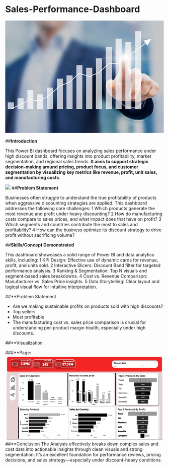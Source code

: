 # Sales-Performance-Dashboard

![](Sales_Intro.jpg)

##**Introduction**

This Power BI dashboard focuses on analyzing sales performance under high discount bands, offering insights into product profitability, market segmentation, and regional sales trends. **It aims to support strategic decision-making around pricing, product focus, and customer segmentation by visualizing key metrics like revenue, profit, unit sales, and manufacturing costs**.

![](Sales_5.PNG)
##**Problem Statement**

Businesses often struggle to understand the true profitability of products when aggressive discounting strategies are applied. This dashboard addresses the following core challenges:
1  Which products generate the most revenue and profit under heavy discounting?
2  How do manufacturing costs compare to sales prices, and what impact does that have on profit?
3  Which segments and countries contribute the most to sales and profitability?
4  How can the business optimize its discount strategy to drive profit without sacrificing volume?

##**Skills/Concept Demonstrated**

This dashboard showcases a solid range of Power BI and data analytics skills, including:
1  KPI Design: Effective use of dynamic cards for revenue, profit, and units sold.
2  Interactive Slicers: Discount Band filter for targeted performance analysis.
3  Ranking & Segmentation: Top N visuals and segment-based sales breakdowns.
4  Cost vs. Revenue Comparison: Manufacturer vs. Sales Price insights.
5  Data Storytelling: Clear layout and logical visual flow for intuitive interpretation.

##**Problem Statement
-  Are we making sustainable profits on products sold with high discounts?
-  Top sellers
-  Most profitable
-  The manufacturing cost vs. sales price comparison is crucial for understanding per-product margin health, especially under high discounts.

##**Visualization

###**Page:
![](Sales_1.PNG)
##**Conclusion
The Analysis effectively breaks down complex sales and cost data into actionable insights through clean visuals and strong segmentation. It’s an excellent foundation for performance reviews, pricing decisions, and sales strategy—especially under discount-heavy conditions.





